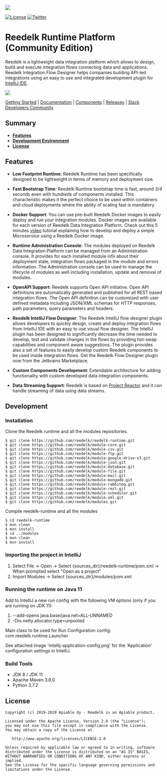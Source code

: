 [![][reedelk-logo]][reedelk-url]

[![License](https://img.shields.io/badge/License-Apache%202.0-blue.svg)](https://github.com/reedelk/reedelk-runtime/blob/master/LICENSE)
[![Twitter](https://img.shields.io/twitter/follow/reedelk.svg?style=social&label=Follow)](https://twitter.com/intent/follow?screen_name=reedelk)
# Reedelk Runtime Platform (Community Edition)

Reedelk is a lightweight data integration platform which allows to design, build and execute integration flows connecting data and applications.
Reedelk Integration Flow Designer helps companies building API-led integrations using an easy to use and integrated development plugin for [IntelliJ IDE](https://plugins.jetbrains.com/plugin/13420-reedelk-flow-designer).

[![][reedelk-intellij-plugin]][reedelk-url]

[Getting Started](https://www.reedelk.com/documentation/getting-started) |
[Documentation](https://www.reedelk.com/documentation) |
[Components](https://www.reedelk.com/documentation/components) |
[Releases](https://www.reedelk.com/documentation/releases) |
[Slack Developers Community](https://join.slack.com/t/reedelk/shared_invite/zt-fz3wx56f-XDylXpqXERooKeOtrhdZug)

## Summary

- [**Features**](#features)
- [**Development Environment**](#development)
- [**License**](#license)

## Features

- **Low Footprint Runtime**: Reedelk Runtime has been specifically designed to be 
lightweight in terms of memory and deployment size.

- **Fast Bootstrap Time**: Reedelk Runtime bootstrap time is fast, around 3/4 seconds even 
with hundreds of components installed. This characteristic makes it the perfect choice
to be used within containers and cloud deployments where the ability of scaling fast is mandatory.

- **Docker Support**: You can use pre-built Reedelk Docker images to easily deploy and run your integration modules. 
Docker images are available for each version of Reedelk Data Integration Platform. 
Check out this 5 minutes [video](https://youtu.be/zYFPCA1PDDQ) tutorial explaining how to develop and deploy a simple Microservice using a Reedelk Docker image.

- **Runtime Administration Console**: The modules deployed on Reedelk Data Integration Platform can be 
managed from an Administration console. It provides for each installed module info about 
their deployment state, integration flows packaged in the module and errors information. 
The Administration console can be used to manage the lifecycle of modules as well including 
installation, update and removal of modules.

- **OpenAPI Support**: Reedelk supports Open API initiative. Open API definitions are automatically generated and 
published for all REST based integration flows. 
The Open API definition can be customized with user defined metadata including JSON/XML schemas for HTTP responses, 
path parameters, query parameters and headers.

- **Reedelk IntelliJ Flow Designer**: The Reedelk IntelliJ flow designer plugin allows developers to quickly design, 
create and deploy integration flows from IntelliJ IDE with an easy to use visual flow designer. The IntelliJ plugin has 
been designed to significantly decrease the time needed to develop, test and validate changes in the flows by providing 
hot-swap capabilities and component aware suggestions. The plugin provides also a set of features to easily develop custom 
Reedelk components to be used inside integration flows. Get the Reedelk Flow Designer plugin now from the Jetbrains Marketplace.

- **Custom Components Development**: Extendable architecture for adding functionality with custom developed data integration components.

- **Data Streaming Support**: Reedelk is based on [Project Reactor](https://projectreactor.io/) and it can handle streaming of data using data streams.


## Development

### Installation

Clone the Reedelk runtime and all the modules repositories.

```
$ git clone https://github.com/reedelk/reedelk-runtime.git
$ git clone https://github.com/reedelk/module-core.git
$ git clone https://github.com/reedelk/module-csv.git
$ git clone https://github.com/reedelk/module-ftp.git
$ git clone https://github.com/reedelk/module-google-drive-v3.git
$ git clone https://github.com/reedelk/module-json.git
$ git clone https://github.com/reedelk/module-database.git
$ git clone https://github.com/reedelk/module-file.git
$ git clone https://github.com/reedelk/module-mail.git
$ git clone https://github.com/reedelk/module-mongodb.git
$ git clone https://github.com/reedelk/module-rabbitmq.git
$ git clone https://github.com/reedelk/module-rest.git
$ git clone https://github.com/reedelk/module-scheduler.git
$ git clone https://github.com/reedelk/module-xml.git
$ git clone https://github.com/reedelk/modules.git
```

Compile reedelk-runtime and all the modules
```
$ cd reedelk-runtime
$ mvn clean
$ mvn install
$ cd ../modules
$ mvn clean
$ mvn install
```

### Importing the project in IntelliJ

1. Select File -> Open -> Select {sources_dir}/reedelk-runtime/pom.xml -> When prompted select "Open as a project"
2. Import Modules -> Select {sources_dir}/modules/pom.xml

### Running the runtime on Java 11

Add to IntelliJ a new run config with the following VM options (only if you are running on JDK 11):

1. --add-opens java.base/java.net=ALL-UNNAMED
2. -Dio.netty.allocator.type=unpooled

  
Main class to be used for Run Configuration config: com.reedelk.runtime.Launcher

See attached image 'intellij-application-config.png' for the 'Application' configuration settings in IntelliJ.

### Build Tools

- JDK 8 / JDK 11
- Apache Maven 3.6.0
- Python 3.7.2

## License

```
Copyright (c) 2019-2020 Apiable Oy - Reedelk is an Apiable product.

Licensed under the Apache License, Version 2.0 (the "License");
you may not use this file except in compliance with the License.
You may obtain a copy of the License at

   http://www.apache.org/licenses/LICENSE-2.0

Unless required by applicable law or agreed to in writing, software
distributed under the License is distributed on an "AS IS" BASIS,
WITHOUT WARRANTIES OR CONDITIONS OF ANY KIND, either express or implied.
See the License for the specific language governing permissions and
limitations under the License.
```

[reedelk-url]: https://www.reedelk.com/
[reedelk-logo]: https://www.reedelk.com/github/reedelk-logo-github-readme.png
[reedelk-intellij-plugin]: https://www.reedelk.com/github/intellij-plugin.png
